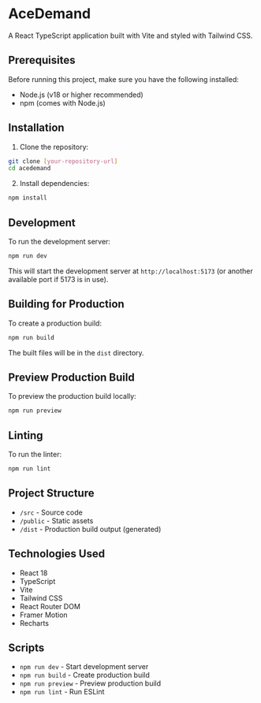 # AceDemand

A React TypeScript application built with Vite and styled with Tailwind CSS.

## Prerequisites

Before running this project, make sure you have the following installed:
- Node.js (v18 or higher recommended)
- npm (comes with Node.js)

## Installation

1. Clone the repository:
```bash
git clone [your-repository-url]
cd acedemand
```

2. Install dependencies:
```bash
npm install
```

## Development

To run the development server:
```bash
npm run dev
```
This will start the development server at `http://localhost:5173` (or another available port if 5173 is in use).

## Building for Production

To create a production build:
```bash
npm run build
```

The built files will be in the `dist` directory.

## Preview Production Build

To preview the production build locally:
```bash
npm run preview
```

## Linting

To run the linter:
```bash
npm run lint
```

## Project Structure

- `/src` - Source code
- `/public` - Static assets
- `/dist` - Production build output (generated)

## Technologies Used

- React 18
- TypeScript
- Vite
- Tailwind CSS
- React Router DOM
- Framer Motion
- Recharts

## Scripts

- `npm run dev` - Start development server
- `npm run build` - Create production build
- `npm run preview` - Preview production build
- `npm run lint` - Run ESLint

